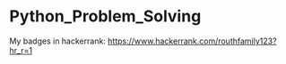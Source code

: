 # Python_Problem_Solving
My badges in hackerrank: 
https://www.hackerrank.com/routhfamily123?hr_r=1
